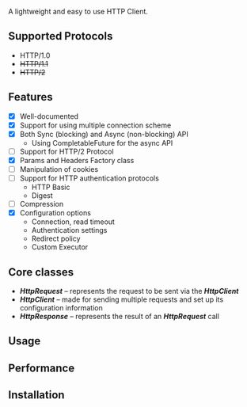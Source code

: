 A lightweight and easy to use HTTP Client.

## Supported Protocols
- HTTP/1.0
- ~~HTTP/1.1~~
- ~~HTTP/2~~

## Features
* [x] Well-documented
* [x] Support for using multiple connection scheme
* [x] Both Sync (blocking) and Async (non-blocking) API
  - Using CompletableFuture for the async API
* [ ] Support for HTTP/2 Protocol
* [x] Params and Headers Factory class
* [ ] Manipulation of cookies
* [ ] Support for HTTP authentication protocols
  - HTTP Basic
  - Digest
* [ ] Compression
* [x] Configuration options
  - Connection, read timeout
  - Authentication settings
  - Redirect policy
  - Custom Executor

## Core classes
   - **_HttpRequest_** – represents the request to be sent via the **_HttpClient_**
   - **_HttpClient_** – made for sending multiple requests and set up its configuration information
   - **_HttpResponse_** – represents the result of an **_HttpRequest_** call

## Usage

## Performance

## Installation
